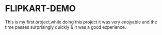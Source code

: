 # FLIPKART-DEMO
This is my first project,while doing this project it  was very enojyable and the time passes surprisingly quickly & it was a good experience.
